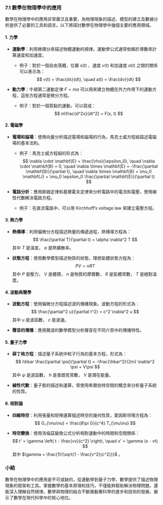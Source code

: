 ### 7.1 數學在物理學中的應用

數學在物理學中的應用非常廣泛且重要，為物理現象的描述、模型的建立及數據分析提供了必要的工具和語言。以下將探討數學在物理學中幾個主要的應用領域。

#### 1. 力學

- **運動學**：利用微積分來描述物體運動的規律。運動學公式通常依賴於導數來計算速度和加速度。
  - 例子：對於一個自由落體，位置  $s(t)$ 、速度  $v(t)$  和加速度  $a(t)$  之間的關係可以表示為：
  $$
  v(t) = \frac{ds}{dt}, \quad a(t) = \frac{dv}{dt}
  $$

- **動力學**：牛頓第二運動定律  $F = ma$  可以用來建立物體在外力作用下的運動方程，這些方程通常是微分方程。
  - 例子：對於一個質點的運動，可以寫成：
  $$
  m\frac{d^2x}{dt^2} = F(x, t)
  $$

#### 2. 電磁學

- **電場和磁場**：使用向量分析描述電場和磁場的行為，馬克士威方程組描述電磁場的基本法則。
  - 例子：馬克士威方程組的形式為：
  $$
  \nabla \cdot \mathbf{E} = \frac{\rho}{\epsilon_0}, \quad \nabla \cdot \mathbf{B} = 0, \quad \nabla \times \mathbf{E} = -\frac{\partial \mathbf{B}}{\partial t}, \quad \nabla \times \mathbf{B} = \mu_0 \mathbf{J} + \mu_0 \epsilon_0 \frac{\partial \mathbf{E}}{\partial t}
  $$

- **電路分析**：應用歐姆定律和基爾霍夫定律來分析電路中的電流和電壓，使用線性代數解決電路方程。
  - 例子：在直流電路中，可以用 Kirchhoff’s voltage law 來建立電壓方程。

#### 3. 熱力學

- **熱傳導**：利用偏微分方程描述熱量的傳遞過程，熱傳導方程為：
  $$
  \frac{\partial T}{\partial t} = \alpha \nabla^2 T
  $$
  其中  $T$  是溫度， $\alpha$  是熱擴散率。

- **狀態方程**：使用數學模型描述物質的狀態，理想氣體狀態方程為：
  $$
  PV = nRT
  $$
  其中  $P$  是壓力， $V$  是體積， $n$  是物質的摩爾數， $R$  是氣體常數， $T$  是絕對溫度。

#### 4. 波動與聲學

- **波動方程**：使用偏微分方程描述波的傳播現象。波動方程的形式為：
  $$
  \frac{\partial^2 u}{\partial t^2} = c^2 \nabla^2 u
  $$
  其中  $u$  是波函數， $c$  是波速。

- **聲音的傳播**：應用聲波的數學模型分析聲音在不同介質中的傳播特性。

#### 5. 量子力學

- **薛丁格方程**：描述量子系統中粒子行為的基本方程，形式為：
  $$
  i\hbar \frac{\partial \psi}{\partial t} = -\frac{\hbar^2}{2m} \nabla^2 \psi + V\psi
  $$
  其中  $\psi$  是波函數， $\hbar$  是普朗克常數， $V$  是潛在能量。

- **線性代數**：量子態的描述和運算，常使用希爾伯特空間的概念來分析量子系統的性質。

#### 6. 相對論

- **四維時空**：利用張量和矩陣運算描述時空的幾何性質，愛因斯坦場方程為：
  $$
  G_{\mu\nu} = \frac{8\pi G}{c^4} T_{\mu\nu}
  $$

- **時空變換**：使用洛倫茲變換公式分析相對運動中的時間和空間關係：
  $$
  t' = \gamma \left( t - \frac{vx}{c^2} \right), \quad x' = \gamma (x - vt)
  $$
  其中  $\gamma = \frac{1}{\sqrt{1 - \frac{v^2}{c^2}}}$ 。

### 小結

數學在物理學中的應用是不可或缺的，從運動學到量子力學，數學提供了描述物理現象的框架和工具。掌握數學的基本原理和技巧，不僅能夠幫助解決物理問題，還能深入理解自然規律。數學與物理的結合不斷推動著科學的進步和技術的發展，展示了數學在現代科學中的核心地位。